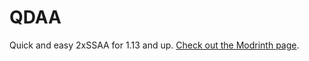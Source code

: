# QDAA

Quick and easy 2xSSAA for 1.13 and up. [Check out the Modrinth page](https://modrinth.com/mod/qdaa).